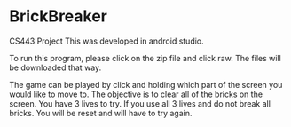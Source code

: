 # BrickBreaker
CS443 Project
This was developed in android studio.

To run this program, please click on the zip file and click raw. The files will be downloaded that way.

The game can be played by click and holding which part of the screen you would like to move to. The objective is to clear all of the bricks on the screen. You have 3 lives to try. If you use all 3 lives and do not break all bricks. You will be reset and will have to try again. 
